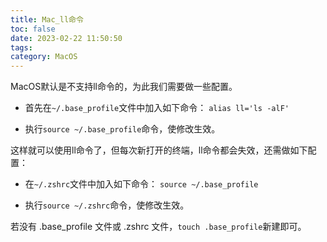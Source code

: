```yaml
---
title: Mac_ll命令
toc: false
date: 2023-02-22 11:50:50
tags:
category: MacOS
---
```

MacOS默认是不支持ll命令的，为此我们需要做一些配置。

- 首先在`~/.base_profile`文件中加入如下命令：
`alias ll='ls -alF'`

- 执行`source ~/.base_profile`命令，使修改生效。

这样就可以使用ll命令了，但每次新打开的终端，ll命令都会失效，还需做如下配置：

- 在`~/.zshrc`文件中加入如下命令：
`source ~/.base_profile`

- 执行`source ~/.zshrc`命令，使修改生效。

若没有 .base_profile 文件或 .zshrc 文件，`touch .base_profile`新建即可。